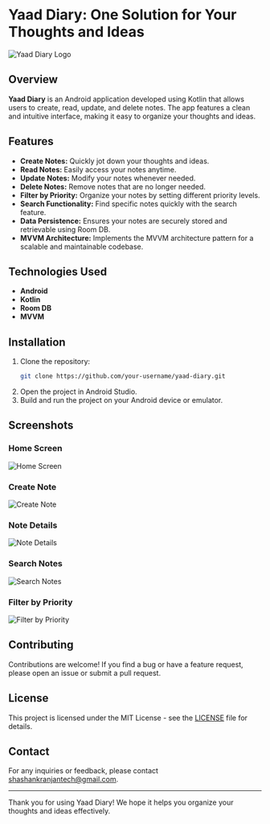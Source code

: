 # Yaad Diary: One Solution for Your Thoughts and Ideas

![Yaad Diary Logo](path/to/logo.png)

## Overview

**Yaad Diary** is an Android application developed using Kotlin that allows users to create, read, update, and delete notes. The app features a clean and intuitive interface, making it easy to organize your thoughts and ideas.

## Features

- **Create Notes:** Quickly jot down your thoughts and ideas.
- **Read Notes:** Easily access your notes anytime.
- **Update Notes:** Modify your notes whenever needed.
- **Delete Notes:** Remove notes that are no longer needed.
- **Filter by Priority:** Organize your notes by setting different priority levels.
- **Search Functionality:** Find specific notes quickly with the search feature.
- **Data Persistence:** Ensures your notes are securely stored and retrievable using Room DB.
- **MVVM Architecture:** Implements the MVVM architecture pattern for a scalable and maintainable codebase.

## Technologies Used

- **Android**
- **Kotlin**
- **Room DB**
- **MVVM**

## Installation

1. Clone the repository:
    ```bash
    git clone https://github.com/your-username/yaad-diary.git
    ```
2. Open the project in Android Studio.
3. Build and run the project on your Android device or emulator.

## Screenshots

### Home Screen
![Home Screen](path/to/home_screen.png)

### Create Note
![Create Note](path/to/create_note.png)

### Note Details
![Note Details](path/to/note_details.png)

### Search Notes
![Search Notes](path/to/search_notes.png)

### Filter by Priority
![Filter by Priority](path/to/filter_priority.png)

## Contributing

Contributions are welcome! If you find a bug or have a feature request, please open an issue or submit a pull request.

## License

This project is licensed under the MIT License - see the [LICENSE](LICENSE) file for details.

## Contact

For any inquiries or feedback, please contact [shashankranjantech@gmail.com](mailto:shashankranjantech@gmail.com).

---

Thank you for using Yaad Diary! We hope it helps you organize your thoughts and ideas effectively.
